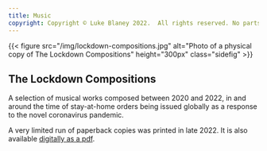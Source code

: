 ```yaml
---
title: Music
copyright: Copyright © Luke Blaney 2022.  All rights reserved. No parts of these compositions may be reproduced, in any form, without prior permission from the composer.
---
```


{{< figure src="/img/lockdown-compositions.jpg" alt="Photo of a physical copy of The Lockdown Compositions" height="300px" class="sidefig" >}}

The Lockdown Compositions
-------------------------

A selection of musical works composed between 2020 and 2022, in and around the time of stay-at-home orders being issued globally as a response to the novel coronavirus pandemic.

A very limited run of paperback copies was printed in late 2022. It is also available [digitally as a pdf](/media/The%20Lockdown%20Compositions.pdf).
